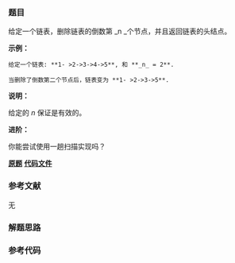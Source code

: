 ### 题目
给定一个链表，删除链表的倒数第  _n  _个节点，并且返回链表的头结点。

**示例：**

    
    
    给定一个链表: **1- >2->3->4->5**, 和 **_n_ = 2**.
    
    当删除了倒数第二个节点后，链表变为 **1- >2->3->5**.
    

**说明：**

给定的 _n_  保证是有效的。

**进阶：**

你能尝试使用一趟扫描实现吗？

 **[原题](https://leetcode-cn.com/problems/remove-nth-node-from-end-of-list/)**    **[代码文件]()**


### 参考文献
无

### 解题思路




### 参考代码

```go


```




